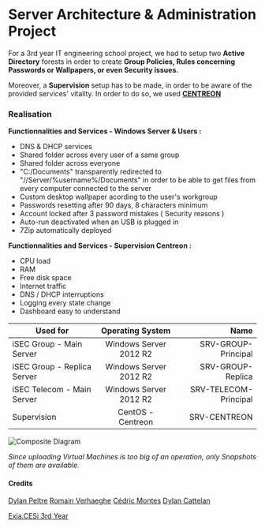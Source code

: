 # Server Architecture & Administration Project

For a 3rd year IT engineering school project, we had to setup two **Active Directory** forests in order to create **Group Policies, Rules concerning Passwords or Wallpapers, or even Security issues.** 

Moreover, a **Supervision** setup has to be made, in order to be aware of the provided services' vitality. In order to do so, we used **[CENTREON](centreon.com)**

### Realisation

**Functionnalities and Services - Windows Server & Users :**

* DNS & DHCP services
* Shared folder across every user of a same group
* Shared folder across everyone
* "C:/Documents" transparently redirected to "//Server/%username%/Documents" in order to be able to get files from every computer connected to the server
* Custom desktop wallpaper acording to the user's workgroup
* Passwords resetting after 90 days, 8 characters minimum
* Account locked after 3 password mistakes ( Security reasons )
* Auto-run deactivated when an USB is plugged in
* 7Zip automatically deployed

**Functionnalities and Services - Supervision Centreon :**

* CPU load
* RAM
* Free disk space
* Internet traffic
* DNS / DHCP interruptions
* Logging every state change
* Dashboard easy to understand

| Used for        | Operating System           | Name  |
| ------------- |:-------------:| -----:|
| iSEC Group - Main Server     | Windows Server 2012 R2 | SRV-GROUP-Principal |
| iSEC Group - Replica Server      | Windows Server 2012 R2      |   SRV-GROUP-Replica |
| iSEC Telecom - Main Server | Windows Server 2012 R2      |    SRV-TELECOM-Principal |
| Supervision | CentOS - Centreon      |    SRV-CENTREON |

![Composite Diagram](https://i.imgur.com/vUrQtuI.jpg "Composite Diagram")

*Since uploading Virtual Machines is too big of an operation, only Snapshots of them are available.*

#### Credits

[Dylan Peltre](https://github.com/D-Peltre)
[Romain Verhaeghe](https://github.com/romainver)
[Cédric Montes](https://github.com/Cedric-M)
[Dylan Cattelan](https://github.com/DylanCa)

[Exia.CESi 3rd Year](https://exia.cesi.fr/)
